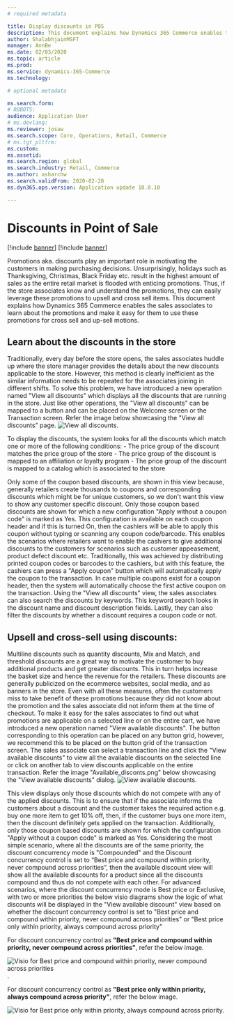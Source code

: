 ```yaml
---
# required metadata

title: Display discounts in POS 
description: This document explains how Dynamics 365 Commerce enables the sales associates to learn about the promotions and make it easy for them to use these promotions for cross-sell and upsell motions.
author: ShalabhjainMSFT
manager: AnnBe
ms.date: 02/03/2020
ms.topic: article
ms.prod: 
ms.service: dynamics-365-Commerce
ms.technology: 

# optional metadata

ms.search.form: 
# ROBOTS: 
audience: Application User
# ms.devlang: 
ms.reviewer: josaw
ms.search.scope: Core, Operations, Retail, Commerce
# ms.tgt_pltfrm: 
ms.custom: 
ms.assetid: 
ms.search.region: global
ms.search.industry: Retail, Commerce
ms.author: asharchw
ms.search.validFrom: 2020-02-28
ms.dyn365.ops.version: Application update 10.0.10

---
```


# Discounts in Point of Sale

[!include [banner](includes/banner.md)]
[!include [banner](includes/preview-banner.md)]

Promotions aka. discounts play an important role in motivating the customers in making purchasing decisions. Unsurprisingly, holidays such as Thanksgiving, Christmas, Black Friday etc. result in the highest amount of sales as the entire retail market is flooded with enticing promotions. Thus, if the store associates know and understand the promotions, they can easily leverage these promotions to upsell and cross sell items. This document explains how Dynamics 365 Commerce enables the sales associates to learn about the promotions and make it easy for them to use these promotions for cross sell and up-sell motions.
## **Learn about the discounts in the store**

Traditionally, every day before the store opens, the sales associates huddle up where the store manager provides the details about the new discounts applicable to the store. However, this method is clearly inefficient as the similar information needs to be repeated for the associates joining in different shifts. To solve this problem, we have introduced a new operation named "View all discounts" which displays all the discounts that are running in the store. Just like other operations, the "View all discounts" can be mapped to a button and can be placed on the Welcome screen or the Transaction screen. Refer the image below showcasing the "View all discounts" page. 
 ![View all discounts](./media/View_all_discounts.png "Learn about discounts in POS").


To display the discounts, the system looks for all the discounts which match one or more of the following conditions:
	- The price group of the discount matches the price group of the store
	- The price group of the discount is mapped to an affiliation or loyalty program
	- The price group of the discount is mapped to a catalog which is associated to the store

Only some of the coupon based discounts, are shown in this view because, generally retailers create thousands to coupons and corresponding discounts which might be for unique customers, so we don't want this view to show any customer specific discount. Only those coupon based discounts are shown for which a new configuration "Apply without a coupon code" is marked as Yes. This configuration is available on each coupon header and if this is turned On, then the cashiers will be able to apply this coupon without typing or scanning any coupon code/barcode. This enables the scenarios where retailers want to enable the cashiers to give additional discounts to the customers for scenarios such as customer appeasement, product defect discount etc. Traditionally, this was achieved by distributing printed coupon codes or barcodes to the cashiers, but with this feature, the cashiers can press a "Apply coupon" button which will automatically apply the coupon to the transaction. In case multiple coupons exist for a coupon header, then the system will automatically choose the first active coupon on the transaction.
Using the "View all discounts" view, the sales associates can also search the discounts by keywords. This keyword search looks in the discount name and discount description fields. Lastly, they can also filter the discounts by whether a discount requires a coupon code or not. 

## Upsell and cross-sell using discounts:
Multiline discounts such as quantity discounts, Mix and Match, and threshold discounts are a great way to motivate the customer to buy additional products and get greater discounts. This in turn helps increase the basket size and hence the revenue for the retailers. These discounts are generally publicized on the ecommerce websites, social media, and as banners in the store. Even with all these measures, often the customers miss to take benefit of these promotions because they did not know about the promotion and the sales associate did not inform them at the time of checkout. To make it easy for the sales associates to find out what promotions are applicable on a selected line or on the entire cart, we have introduced a new operation named "View available discounts". The button corresponding to this operation can be placed on any button grid, however, we recommend this to be placed on the button grid of the transaction screen. The sales associate can select a transaction line and click the "View available discounts" to view all the available discounts on the selected line or click on another tab to view discounts applicable on the entire transaction. Refer the image "Available_disconts.png" below showcasing the "View available discounts" dialog. 
 ![View available discounts](./media/Available%20discounts.png "View available discounts in POS").

This view displays only those discounts which do not compete with any of the applied discounts. This is to ensure that if the associate informs the customers about a discount and the customer takes the required action e.g. buy one more item to get 10% off, then, if the customer buys one more item, then the discount definitely gets applied on the transaction. Additionally, only those coupon based discounts are shown for which the configuration "Apply without a coupon code" is marked as Yes. Considering the most simple scenario, where all the discounts are of the same priority, the discount concurrency mode is "Compounded" and the Discount concurrency control is set to “Best price and compound within priority, never compound across priorities”, then the available discount view will show all the available discounts for a product since all the discounts compound and thus do not compete with each other. For advanced scenarios, where the discount concurrency mode is Best price or Exclusive, with two or more priorities the below visio diagrams show the logic of what discounts will be displayed in the "View available discount" view based on whether the discount concurrency control is set to "Best price and compound within priority, never compound across priorities" or "Best price only within priority, always compound across priority"

For discount concurrency control as **"Best price and compound within priority, never compound across priorities"**, refer the below image. 

![Visio for Best price and compound within priority, never compound across priorities](./media/Model_1.png "Image for logic used in case of Best price and compound within priority, never compound across priorities").

For discount concurrency control as **"Best price only within priority, always compound across priority"**, refer the below image.

![Visio for Best price only within priority, always compound across priority](./media/Model_2.png "Image for logic used in case of Best price only within priority, always compound across priority").
